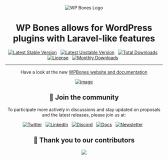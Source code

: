 <p align="center">
  <img src="https://github.com/wpbones/WPBones/assets/432181/13e0e825-9b0d-44c2-a77d-1baad88a1070" alt="WP Bones Logo" />
</p>

<h1 align="center">
  WP Bones allows for WordPress plugins with Laravel-like features
</h1>

<div align="center">

  [![Latest Stable Version](https://poser.pugx.org/wpbones/wpbones/v/stable?style=for-the-badge)](https://packagist.org/packages/wpbones/wpbones) &nbsp;
  [![Latest Unstable Version](https://poser.pugx.org/wpbones/wpbones/v/unstable?style=for-the-badge)](https://packagist.org/packages/wpbones/wpbones) &nbsp;
  [![Total Downloads](https://poser.pugx.org/wpbones/wpbones/downloads?style=for-the-badge)](https://packagist.org/packages/wpbones/wpbones) &nbsp;
  [![License](https://poser.pugx.org/wpbones/wpbones/license?style=for-the-badge)](https://packagist.org/packages/wpbones/wpbones) &nbsp;
  [![Monthly Downloads](https://poser.pugx.org/wpbones/wpbones/d/monthly?style=for-the-badge)](https://packagist.org/packages/wpbones/wpbones) &nbsp;

</div>  

<hr/>


<div align="center">

<p align="center">
Have a look at the new <a href="https://wpbones.com">WPBones website and documentation</a>
</p>

[![image](https://github.com/user-attachments/assets/91b06306-688b-4ea2-8591-c9373307d397)](https://wpbones.com)

  
</div>

<div align="center">
  
## 📣 Join the community

To participate more actively in discussions and stay updated on proposals and the latest releases, please join us at:

<div align="center">

[![Twitter](https://img.shields.io/badge/Twitter-%231877F2.svg?style=for-the-badge&logo=x&logoColor=white)](https://twitter.com/wpbonesx) &nbsp;
[![LinkedIn](https://img.shields.io/badge/Linkedin-%231877F2.svg?style=for-the-badge&logo=Linkedin&logoColor=white)](https://www.linkedin.com/company/wpbones/) &nbsp;
[![Discord](https://img.shields.io/badge/Discord-%231877F2.svg?style=for-the-badge&logo=Discord&logoColor=white)](https://discord.com/invite/5bdVyycU8F) &nbsp;
[![Docs](https://img.shields.io/badge/Docs-%231877F2.svg?style=for-the-badge&logo=readthedocs&logoColor=white)](https://wpbones.com) &nbsp;
[![Newsletter](https://img.shields.io/badge/substack-%231877F2.svg?style=for-the-badge&logo=substack&logoColor=white)](https://wpbones.substack.com/) &nbsp;

</div>

## 👏 Thank you to our contributors

<a href="https://github.com/wpbones/wpbones/graphs/contributors">
  <img src="https://contrib.rocks/image?repo=wpbones/wpbones" />
</a>

</div>

